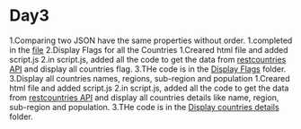 # Day3

1.Comparing two JSON have the same properties without order.
1.completed in the [file](./comparingJSON.js)
2.Display Flags for all the Countries
1.Creared html file and added script.js
2.in script.js, added all the code to get the data from [restcountries API](https://restcountries.com/v3.1/all) and display all countries flag.
3.THe code is in the [Display Flags](./countries%20flag/js/script.js) folder.
3.Display all countries names, regions, sub-region and population
1.Creared html file and added script.js
2.in script.js, added all the code to get the data from [restcountries API](https://restcountries.com/v3.1/all) and display all countries details like name, region, sub-region and population.
3.THe code is in the [Display countries details](./countries%20details/js/script.js) folder.